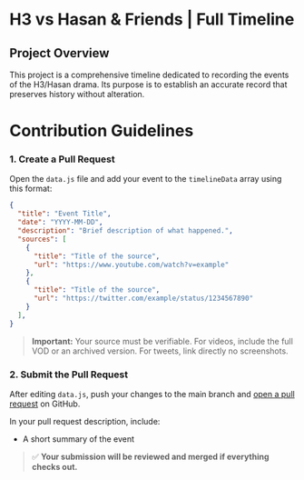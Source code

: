 # H3 vs Hasan & Friends | Full Timeline

## Project Overview
This project is a comprehensive timeline dedicated to recording the events of the H3/Hasan drama. Its purpose is to establish an accurate record that preserves history without alteration.


# Contribution Guidelines

### 1. Create a Pull Request

Open the `data.js` file and add your event to the `timelineData` array using this format:

```json
{
  "title": "Event Title",
  "date": "YYYY-MM-DD",
  "description": "Brief description of what happened.",
  "sources": [
    {
      "title": "Title of the source",
      "url": "https://www.youtube.com/watch?v=example"
    },
    {
      "title": "Title of the source",
      "url": "https://twitter.com/example/status/1234567890"
    }
  ],
}
```

> **Important:** Your source must be verifiable.
> For videos, include the full VOD or an archived version.
> For tweets, link directly no screenshots.

### 2. Submit the Pull Request

After editing `data.js`, push your changes to the main branch and [open a pull request](https://github.com/iwishdanwouldinsideme/H3-Hasan-Timeline/pulls) on GitHub.

In your pull request description, include:

* A short summary of the event

> ✅ **Your submission will be reviewed and merged if everything checks out.**
